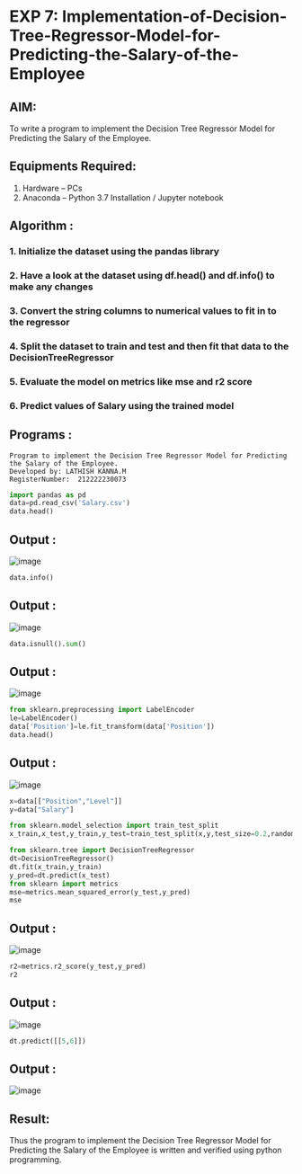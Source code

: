 # EXP 7: Implementation-of-Decision-Tree-Regressor-Model-for-Predicting-the-Salary-of-the-Employee

## AIM:
To write a program to implement the Decision Tree Regressor Model for Predicting the Salary of the Employee.

## Equipments Required:
1. Hardware – PCs
2. Anaconda – Python 3.7 Installation / Jupyter notebook

## Algorithm :
### 1. Initialize the dataset using the pandas library
### 2. Have a look at the dataset using df.head() and df.info() to make any changes
### 3. Convert the string columns to numerical values to fit in to the regressor 
### 4. Split the dataset to train and test and then fit that data to the DecisionTreeRegressor
### 5. Evaluate the model on metrics like mse and r2 score
### 6. Predict values of Salary using the trained model

## Programs :

```
Program to implement the Decision Tree Regressor Model for Predicting the Salary of the Employee.
Developed by: LATHISH KANNA.M
RegisterNumber:  212222230073
```

```python
import pandas as pd
data=pd.read_csv('Salary.csv')
data.head()
```
## Output :
![image](https://github.com/lathishlathish/Implementation-of-Decision-Tree-Regressor-Model-for-Predicting-the-Salary-of-the-Employee/assets/120359170/b6d61a2b-cb0a-4295-b438-d984726c87ab)

```python
data.info()
```
## Output :
![image](https://github.com/lathishlathish/Implementation-of-Decision-Tree-Regressor-Model-for-Predicting-the-Salary-of-the-Employee/assets/120359170/5656597f-c9b4-4cc7-89b9-bcb108faa6a7)


```python
data.isnull().sum()
```
## Output :
![image](https://github.com/lathishlathish/Implementation-of-Decision-Tree-Regressor-Model-for-Predicting-the-Salary-of-the-Employee/assets/120359170/02bf209d-06ba-46ec-825c-2c158962baca)


```python
from sklearn.preprocessing import LabelEncoder
le=LabelEncoder()
data['Position']=le.fit_transform(data['Position'])
data.head()
```
## Output :
![image](https://github.com/lathishlathish/Implementation-of-Decision-Tree-Regressor-Model-for-Predicting-the-Salary-of-the-Employee/assets/120359170/dd9e85f5-22c5-470a-b1fc-09ff6ed70639)


```python
x=data[["Position","Level"]]
y=data["Salary"]
```

```python
from sklearn.model_selection import train_test_split
x_train,x_test,y_train,y_test=train_test_split(x,y,test_size=0.2,random_state=2)

from sklearn.tree import DecisionTreeRegressor
dt=DecisionTreeRegressor()
dt.fit(x_train,y_train)
y_pred=dt.predict(x_test)
from sklearn import metrics
mse=metrics.mean_squared_error(y_test,y_pred)
mse
```

## Output :
![image](https://github.com/lathishlathish/Implementation-of-Decision-Tree-Regressor-Model-for-Predicting-the-Salary-of-the-Employee/assets/120359170/82bd4f46-6d51-4ae3-a2ac-6212bd26bf1f)


```python
r2=metrics.r2_score(y_test,y_pred)
r2
```
## Output :
![image](https://github.com/lathishlathish/Implementation-of-Decision-Tree-Regressor-Model-for-Predicting-the-Salary-of-the-Employee/assets/120359170/59a00a56-8298-4a14-8799-42ca2ba74cd0)


```python
dt.predict([[5,6]])
```
## Output :
![image](https://github.com/lathishlathish/Implementation-of-Decision-Tree-Regressor-Model-for-Predicting-the-Salary-of-the-Employee/assets/120359170/41b8f054-0aa1-442e-9cf0-27327efc7fe1)

## Result:
Thus the program to implement the Decision Tree Regressor Model for Predicting the Salary of the Employee is written and verified using python programming.
